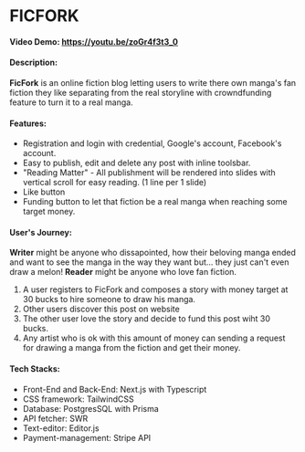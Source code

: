 # FICFORK
#### Video Demo: https://youtu.be/zoGr4f3t3_0
#### Description:
**FicFork** is an online fiction blog letting users to write there own manga's fan fiction they like separating from the real storyline with crowndfunding feature to turn it to a real manga.

#### Features:
* Registration and login with credential, Google's account, Facebook's account.
* Easy to publish, edit and delete any post with inline toolsbar.
* "Reading Matter" - All publishment will be rendered into slides with vertical scroll for easy reading. (1 line per 1 slide)
* Like button
* Funding button to let that fiction be a real manga when reaching some target money.

#### User's Journey:
**Writer** might be anyone who dissapointed, how their beloving manga ended and want to see the manga in the way they want but... they just can't even draw a melon!
**Reader** might be anyone who love fan fiction.

1. A user registers to FicFork and composes a story with money target at 30 bucks to hire someone to draw his manga.
2. Other users discover this post on website
3. The other user love the story and decide to fund this post wiht 30 bucks.
4. Any artist who is ok with this amount of money can sending a request for drawing a manga from the fiction and get their money.

#### Tech Stacks:
* Front-End and Back-End: Next.js with Typescript
* CSS framework: TailwindCSS
* Database: PostgresSQL with Prisma
* API fetcher: SWR
* Text-editor: Editor.js
* Payment-management: Stripe API
